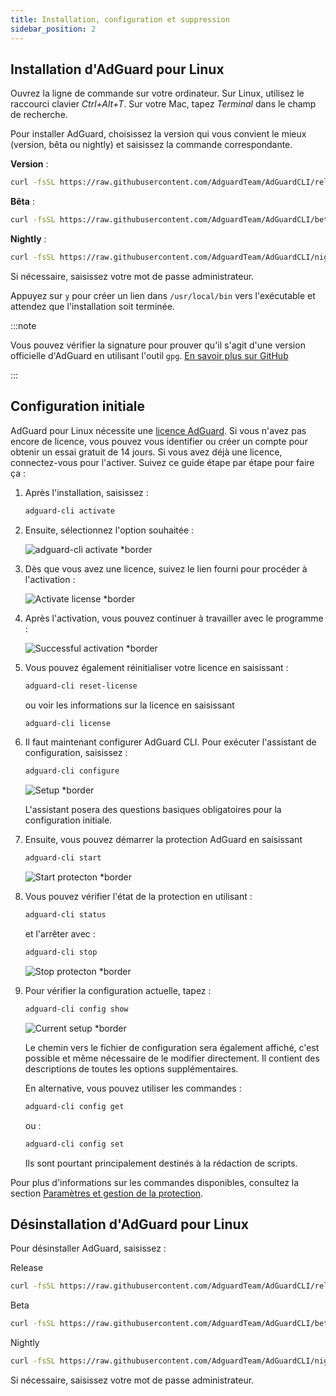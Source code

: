 ```yaml
---
title: Installation, configuration et suppression
sidebar_position: 2
---
```


## Installation d'AdGuard pour Linux

Ouvrez la ligne de commande sur votre ordinateur. Sur Linux, utilisez le raccourci clavier _Ctrl+Alt+T_. Sur votre Mac, tapez _Terminal_ dans le champ de recherche.

Pour installer AdGuard, choisissez la version qui vous convient le mieux (version, bêta ou nightly) et saisissez la commande correspondante.

**Version** :

```sh
curl -fsSL https://raw.githubusercontent.com/AdguardTeam/AdGuardCLI/release/install.sh | sh -s -- -v
```

**Bêta** :

```sh
curl -fsSL https://raw.githubusercontent.com/AdguardTeam/AdGuardCLI/beta/install.sh | sh -s -- -v
```

**Nightly** :

```sh
curl -fsSL https://raw.githubusercontent.com/AdguardTeam/AdGuardCLI/nightly/install.sh | sh -s -- -v
```

Si nécessaire, saisissez votre mot de passe administrateur.

Appuyez sur `y` pour créer un lien dans `/usr/local/bin` vers l'exécutable et attendez que l'installation soit terminée.

:::note

Vous pouvez vérifier la signature pour prouver qu'il s'agit d'une version officielle d'AdGuard en utilisant l'outil `gpg`. [En savoir plus sur GitHub](https://github.com/AdguardTeam/AdGuardCLI?tab=readme-ov-file#verify-releases)

:::

## Configuration initiale

AdGuard pour Linux nécessite une [licence AdGuard](https://adguard.com/license.html). Si vous n'avez pas encore de licence, vous pouvez vous identifier ou créer un compte pour obtenir un essai gratuit de 14 jours. Si vous avez déjà une licence, connectez-vous pour l'activer. Suivez ce guide étape par étape pour faire ça :

1. Après l'installation, saisissez :

   ```sh
   adguard-cli activate
   ```

2. Ensuite, sélectionnez l'option souhaitée :

   ![adguard-cli activate \*border](https://cdn.adtidy.org/content/Kb/ad_blocker/linux/1activate.png)

3. Dès que vous avez une licence, suivez le lien fourni pour procéder à l'activation :

   ![Activate license \*border](https://cdn.adtidy.org/content/Kb/ad_blocker/linux/2activate_link.png)

4. Après l'activation, vous pouvez continuer à travailler avec le programme :

   ![Successful activation \*border](https://cdn.adtidy.org/content/Kb/ad_blocker/linux/3activate_success.png)

5. Vous pouvez également réinitialiser votre licence en saisissant :

   ```sh
   adguard-cli reset-license
   ```

   ou voir les informations sur la licence en saisissant

   ```sh
   adguard-cli license
   ```

6. Il faut maintenant configurer AdGuard CLI. Pour exécuter l'assistant de configuration, saisissez :

   ```sh
   adguard-cli configure
   ```

   ![Setup \*border](https://cdn.adtidy.org/content/Kb/ad_blocker/linux/4configure.png)

   L'assistant posera des questions basiques obligatoires pour la configuration initiale.

7. Ensuite, vous pouvez démarrer la protection AdGuard en saisissant

   ```sh
   adguard-cli start
   ```

   ![Start protecton \*border](https://cdn.adtidy.org/content/Kb/ad_blocker/linux/5start.png)

8. Vous pouvez vérifier l'état de la protection en utilisant :

   ```sh
   adguard-cli status
   ```

   et l'arrêter avec :

   ```sh
   adguard-cli stop
   ```

   ![Stop protecton \*border](https://cdn.adtidy.org/content/Kb/ad_blocker/linux/6status-stop.png)

9. Pour vérifier la configuration actuelle, tapez :

   ```sh
   adguard-cli config show
   ```

   ![Current setup \*border](https://cdn.adtidy.org/content/Kb/ad_blocker/linux/7config_show.png)

   Le chemin vers le fichier de configuration sera également affiché, c'est possible et même nécessaire de le modifier directement. Il contient des descriptions de toutes les options supplémentaires.

   En alternative, vous pouvez utiliser les commandes :

   ```sh
   adguard-cli config get
   ```

   ou :

   ```sh
   adguard-cli config set
   ```

   Ils sont pourtant principalement destinés à la rédaction de scripts.

Pour plus d'informations sur les commandes disponibles, consultez la section [Paramètres et gestion de la protection](https://adguard.com/kb/adguard-for-linux/settings/).

## Désinstallation d'AdGuard pour Linux

Pour désinstaller AdGuard, saisissez :

Release

```sh
curl -fsSL https://raw.githubusercontent.com/AdguardTeam/AdGuardCLI/release/install.sh | sh -s -- -v -u
```

Beta

```sh
curl -fsSL https://raw.githubusercontent.com/AdguardTeam/AdGuardCLI/beta/install.sh | sh -s -- -v -u
```

Nightly

```sh
curl -fsSL https://raw.githubusercontent.com/AdguardTeam/AdGuardCLI/nightly/install.sh | sh -s -- -v -u
```

Si nécessaire, saisissez votre mot de passe administrateur.
